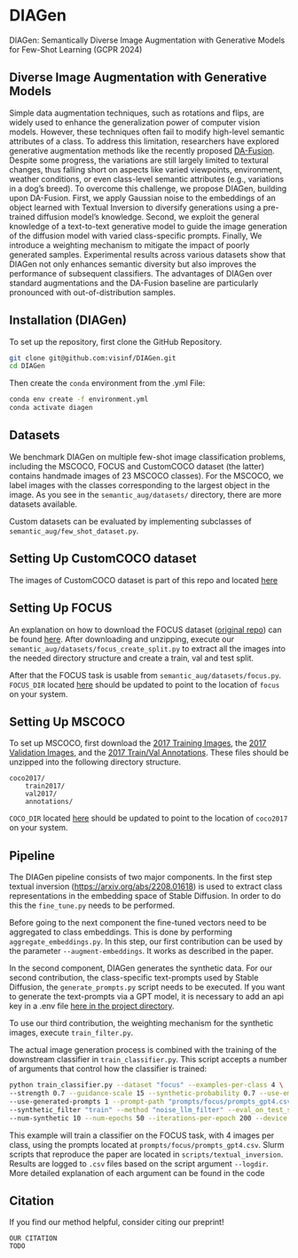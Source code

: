 # DIAGen
DIAGen: Semantically Diverse Image Augmentation with Generative Models for Few-Shot Learning (GCPR 2024)

## Diverse Image Augmentation with Generative Models
Simple data augmentation techniques, such as rotations and flips, are widely used to enhance the generalization power of computer vision models. However, these techniques often fail to modify high-level semantic attributes of a class. To address this limitation, researchers have explored generative augmentation methods like the recently proposed [DA-Fusion](https://arxiv.org/abs/2302.07944). Despite some progress, the variations are still largely limited to textural changes, thus falling short on aspects like varied viewpoints, environment, weather conditions, or even class-level semantic attributes (e.g., variations in a dog’s breed). To overcome this challenge, we propose DIAGen, building upon DA-Fusion. First, we apply Gaussian noise to the embeddings of an object learned with Textual Inversion to diversify generations using a pre-trained diffusion model’s knowledge. Second, we exploit the general knowledge of a text-to-text generative model to guide the image generation of the diffusion model with varied class-specific prompts. Finally, We introduce a weighting mechanism to mitigate the impact of poorly generated samples. Experimental results across various datasets show that DIAGen not only enhances semantic diversity but also improves the performance of subsequent classifiers. The advantages of DIAGen over standard augmentations and the DA-Fusion baseline are particularly pronounced with out-of-distribution samples.

## Installation (DIAGen)

To set up the repository, first clone the GitHub Repository.

```bash
git clone git@github.com:visinf/DIAGen.git
cd DIAGen
```

Then create the `conda` environment from the .yml File:

```bash
conda env create -f environment.yml
conda activate diagen
```

## Datasets

We benchmark DIAGen on multiple few-shot image classification problems, including the MSCOCO, FOCUS and CustomCOCO dataset (the latter) contains handmade images of 23 MSCOCO classes). For the MSCOCO, we label images with the classes corresponding to the largest object in the image. As you see in the `semantic_aug/datasets/` directory, there are more datasets available.

Custom datasets can be evaluated by implementing subclasses of `semantic_aug/few_shot_dataset.py`.

## Setting Up CustomCOCO dataset

The images of CustomCOCO dataset is part of this repo and located [here](https://github.com/visinf/DIAGen/blob/main/semantic_aug/datasets/custom_coco/)

## Setting Up FOCUS

An explanation on how to download the FOCUS dataset ([original repo](https://github.com/priyathamkat/focus.git)) can be found [here](https://umd.app.box.com/s/w7tvxer0wur7vtsoqcemfopgshn6zklv). After downloading and unzipping, execute our `semantic_aug/datasets/focus_create_split.py` to extract all the images into the needed directory structure and create a train, val and test split.

After that the FOCUS task is usable from `semantic_aug/datasets/focus.py`. `FOCUS_DIR` located [here](https://github.com/visinf/DIAGen/blob/main/semantic_aug/datasets/focus.py#L19) should be updated to point to the location of `focus` on your system.

## Setting Up MSCOCO

To set up MSCOCO, first download the [2017 Training Images](http://images.cocodataset.org/zips/train2017.zip), the [2017 Validation Images](http://images.cocodataset.org/zips/val2017.zip), and the [2017 Train/Val Annotations](http://images.cocodataset.org/annotations/annotations_trainval2017.zip). These files should be unzipped into the following directory structure.

```
coco2017/
    train2017/
    val2017/
    annotations/
```

`COCO_DIR` located [here](https://github.com/visinf/DIAGen/blob/main/semantic_aug/datasets/coco.py#L17) should be updated to point to the location of `coco2017` on your system.

## Pipeline

The DIAGen pipeline consists of two major components. In the first step textual inversion (https://arxiv.org/abs/2208.01618) is used to extract class representations in the embedding space of Stable Diffusion. In order to do this the `fine_tune.py` needs to be performed.

Before going to the next component the fine-tuned vectors need to be aggregated to class embeddings. This is done by performing `aggregate_embeddings.py`. In this step, our first contribution can be used by the parameter `--augment-embeddings`. It works as described in the paper.

In the second component, DIAGen generates the synthetic data. For our second contribution, the class-specific text-prompts used by Stable Diffusion, the `generate_prompts.py` script needs to be executed. If you want to generate the text-prompts via a GPT model, it is necessary to add an api key in a .env file [here in the project directory](https://github.com/visinf/DIAGen).

To use our third contribution, the weighting mechanism for the synthetic images, execute `train_filter.py`.

The actual image generation process is combined with the training of the downstream classifier in `train_classifier.py`. This script accepts a number of arguments that control how the classifier is trained:

```bash
python train_classifier.py --dataset "focus" --examples-per-class 4 \
--strength 0.7 --guidance-scale 15 --synthetic-probability 0.7 --use-embedding-noise 1 \
--use-generated-prompts 1 --prompt-path "prompts/focus/prompts_gpt4.csv" \
--synthetic_filter "train" --method "noise_llm_filter" --eval_on_test_set "test" \
--num-synthetic 10 --num-epochs 50 --iterations-per-epoch 200 --device 0
```

This example will train a classifier on the FOCUS task, with 4 images per class, using the prompts located at `prompts/focus/prompts_gpt4.csv`. Slurm scripts that reproduce the paper are located in `scripts/textual_inversion`. Results are logged to `.csv` files based on the script argument `--logdir`. More detailed explanation of each argument can be found in the code

## Citation

If you find our method helpful, consider citing our preprint!

```
OUR CITATION
TODO
```

